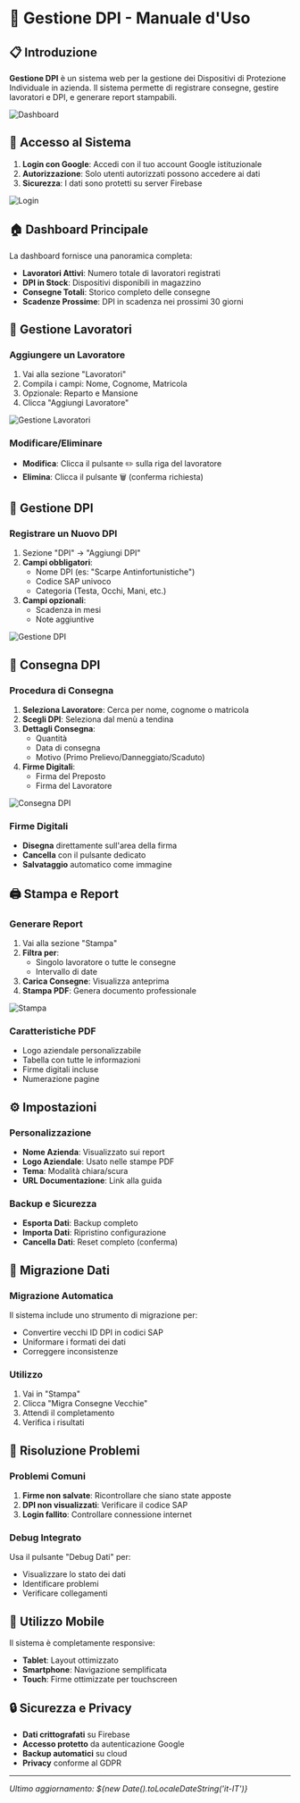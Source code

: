 # 🦺 Gestione DPI - Manuale d'Uso

## 📋 Introduzione
**Gestione DPI** è un sistema web per la gestione dei Dispositivi di Protezione Individuale in azienda. Il sistema permette di registrare consegne, gestire lavoratori e DPI, e generare report stampabili.

![Dashboard](https://via.placeholder.com/800x400/667eea/ffffff?text=Dashboard+Gestione+DPI)

## 🔐 Accesso al Sistema
1. **Login con Google**: Accedi con il tuo account Google istituzionale
2. **Autorizzazione**: Solo utenti autorizzati possono accedere ai dati
3. **Sicurezza**: I dati sono protetti su server Firebase

![Login](https://via.placeholder.com/400x300/764ba2/ffffff?text=Schermata+Login)

## 🏠 Dashboard Principale
La dashboard fornisce una panoramica completa:
- **Lavoratori Attivi**: Numero totale di lavoratori registrati
- **DPI in Stock**: Dispositivi disponibili in magazzino
- **Consegne Totali**: Storico completo delle consegne
- **Scadenze Prossime**: DPI in scadenza nei prossimi 30 giorni

## 👥 Gestione Lavoratori
### Aggiungere un Lavoratore
1. Vai alla sezione "Lavoratori"
2. Compila i campi: Nome, Cognome, Matricola
3. Opzionale: Reparto e Mansione
4. Clicca "Aggiungi Lavoratore"

![Gestione Lavoratori](https://via.placeholder.com/800x400/3498db/ffffff?text=Gestione+Lavoratori)

### Modificare/Eliminare
- **Modifica**: Clicca il pulsante ✏️ sulla riga del lavoratore
- **Elimina**: Clicca il pulsante 🗑️ (conferma richiesta)

## 🦺 Gestione DPI
### Registrare un Nuovo DPI
1. Sezione "DPI" → "Aggiungi DPI"
2. **Campi obbligatori**:
   - Nome DPI (es: "Scarpe Antinfortunistiche")
   - Codice SAP univoco
   - Categoria (Testa, Occhi, Mani, etc.)
3. **Campi opzionali**:
   - Scadenza in mesi
   - Note aggiuntive

![Gestione DPI](https://via.placeholder.com/800x400/27ae60/ffffff?text=Gestione+DPI)

## 🚚 Consegna DPI
### Procedura di Consegna
1. **Seleziona Lavoratore**: Cerca per nome, cognome o matricola
2. **Scegli DPI**: Seleziona dal menù a tendina
3. **Dettagli Consegna**:
   - Quantità
   - Data di consegna
   - Motivo (Primo Prelievo/Danneggiato/Scaduto)
4. **Firme Digitali**:
   - Firma del Preposto
   - Firma del Lavoratore

![Consegna DPI](https://via.placeholder.com/800x400/e74c3c/ffffff?text=Procedura+Consegna)

### Firme Digitali
- **Disegna** direttamente sull'area della firma
- **Cancella** con il pulsante dedicato
- **Salvataggio** automatico come immagine

## 🖨️ Stampa e Report
### Generare Report
1. Vai alla sezione "Stampa"
2. **Filtra per**:
   - Singolo lavoratore o tutte le consegne
   - Intervallo di date
3. **Carica Consegne**: Visualizza anteprima
4. **Stampa PDF**: Genera documento professionale

![Stampa](https://via.placeholder.com/800x400/f39c12/ffffff?text=Stampa+Consegne)

### Caratteristiche PDF
- Logo aziendale personalizzabile
- Tabella con tutte le informazioni
- Firme digitali incluse
- Numerazione pagine

## ⚙️ Impostazioni
### Personalizzazione
- **Nome Azienda**: Visualizzato sui report
- **Logo Aziendale**: Usato nelle stampe PDF
- **Tema**: Modalità chiara/scura
- **URL Documentazione**: Link alla guida

### Backup e Sicurezza
- **Esporta Dati**: Backup completo
- **Importa Dati**: Ripristino configurazione
- **Cancella Dati**: Reset completo (conferma)

## 🔄 Migrazione Dati
### Migrazione Automatica
Il sistema include uno strumento di migrazione per:
- Convertire vecchi ID DPI in codici SAP
- Uniformare i formati dei dati
- Correggere inconsistenze

### Utilizzo
1. Vai in "Stampa"
2. Clicca "Migra Consegne Vecchie"
3. Attendi il completamento
4. Verifica i risultati

## 🐛 Risoluzione Problemi
### Problemi Comuni
1. **Firme non salvate**: Ricontrollare che siano state apposte
2. **DPI non visualizzati**: Verificare il codice SAP
3. **Login fallito**: Controllare connessione internet

### Debug Integrato
Usa il pulsante "Debug Dati" per:
- Visualizzare lo stato dei dati
- Identificare problemi
- Verificare collegamenti

## 📱 Utilizzo Mobile
Il sistema è completamente responsive:
- **Tablet**: Layout ottimizzato
- **Smartphone**: Navigazione semplificata
- **Touch**: Firme ottimizzate per touchscreen

## 🔒 Sicurezza e Privacy
- **Dati crittografati** su Firebase
- **Accesso protetto** da autenticazione Google
- **Backup automatici** su cloud
- **Privacy** conforme al GDPR

---

*Ultimo aggiornamento: ${new Date().toLocaleDateString('it-IT')}*
